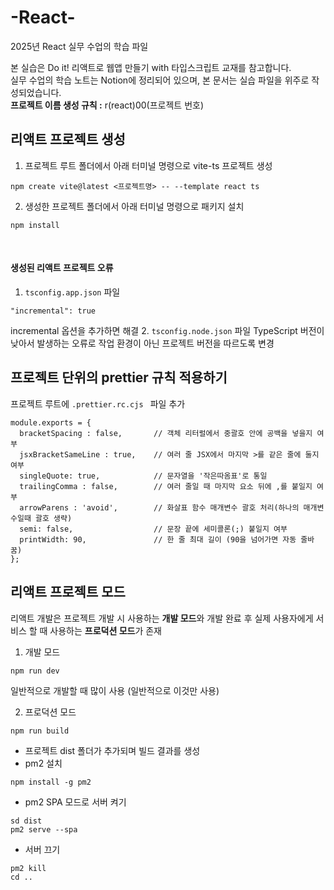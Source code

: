 # -React-
2025년 React 실무 수업의 학습 파일

본 실습은 Do it! 리액트로 웹앱 만들기 with 타입스크립트 교재를 참고합니다. <br />
실무 수업의 학습 노트는 Notion에 정리되어 있으며, 본 문서는 실습 파일을 위주로 작성되었습니다. <br />
**프로젝트 이름 생성 규칙 :** r(react)00(프로젝트 번호)


## 리액트 프로젝트 생성
1. 프로젝트 루트 폴더에서 아래 터미널 명령으로 vite-ts 프로젝트 생성
```
npm create vite@latest <프로젝트명> -- --template react ts
```

2. 생성한 프로젝트 폴더에서 아래 터미널 명령으로 패키지 설치
```
npm install
```
<br />

#### 생성된 리액트 프로젝트 오류
1. ``tsconfig.app.json`` 파일
```
"incremental": true
```
incremental 옵션을 추가하면 해결
2. ``tsconfig.node.json`` 파일
TypeScript 버전이 낮아서 발생하는 오류로 작업 환경이 아닌 프로젝트 버전을 따르도록 변경 <br />

## 프로젝트 단위의 prettier 규칙 적용하기
프로젝트 루트에 ``.prettier.rc.cjs `` 파일 추가
```
module.exports = {
  bracketSpacing : false,       // 객체 리터럴에서 중괄호 안에 공백을 넣을지 여부
  jsxBracketSameLine : true,    // 여러 줄 JSX에서 마지막 >를 같은 줄에 둘지 여부
  singleQuote: true,            // 문자열을 '작은따옴표'로 통일
  trailingComma : false,        // 여러 줄일 때 마지막 요소 뒤에 ,를 붙일지 여부
  arrowParens : 'avoid',        // 화살표 함수 매개변수 괄호 처리(하나의 매개변수일때 괄호 생략)
  semi: false,                  // 문장 끝에 세미콜론(;) 붙일지 여부
  printWidth: 90,               // 한 줄 최대 길이 (90을 넘어가면 자동 줄바꿈)
};

```
## 리액트 프로젝트 모드
리액트 개발은 프로젝트 개발 시 사용하는 **개발 모드**와 개발 완료 후 실제 사용자에게 서비스 할 때 사용하는 **프로덕션 모드**가 존재

1. 개발 모드
```
npm run dev
```
일반적으로 개발할 때 많이 사용 (일반적으로 이것만 사용) <br />

2. 프로덕션 모드
```
npm run build
```
- 프로젝트 dist 폴더가 추가되며 빌드 결과를 생성
- pm2 설치
```
npm install -g pm2
```
- pm2 SPA 모드로 서버 켜기
```
sd dist
pm2 serve --spa
```
- 서버 끄기
```
pm2 kill
cd ..
```